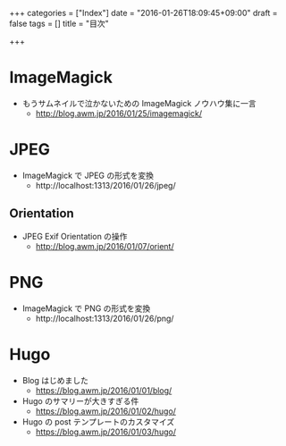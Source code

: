 +++
categories = ["Index"]
date = "2016-01-26T18:09:45+09:00"
draft = false
tags = []
title = "目次"

+++

# ImageMagick

 * もうサムネイルで泣かないための ImageMagick ノウハウ集に一言
   * http://blog.awm.jp/2016/01/25/imagemagick/

# JPEG

 * ImageMagick で JPEG の形式を変換
   * http://localhost:1313/2016/01/26/jpeg/

## Orientation

 * JPEG Exif Orientation の操作
   * http://blog.awm.jp/2016/01/07/orient/

# PNG

 * ImageMagick で PNG の形式を変換
   * http://localhost:1313/2016/01/26/png/

# Hugo

 * Blog はじめました
   * https://blog.awm.jp/2016/01/01/blog/
 * Hugo のサマリーが大きすぎる件
   * https://blog.awm.jp/2016/01/02/hugo/
 * Hugo の post テンプレートのカスタマイズ
   * https://blog.awm.jp/2016/01/03/hugo/
